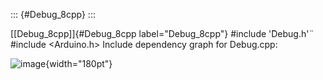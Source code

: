 ::: {#Debug_8cpp}
:::

[\[Debug\_8cpp\]]{#Debug_8cpp label="Debug_8cpp"} \#include '̈Debug.h'̈
\#include $<$Arduino.h$>$ Include dependency graph for Debug.cpp:

![image](Debug_8cpp__incl){width="180pt"}
